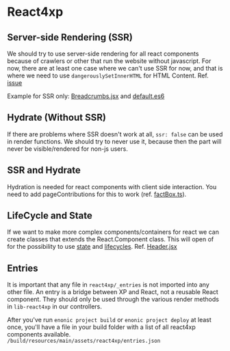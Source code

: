 # React4xp
## Server-side Rendering (SSR)
We should try to use server-side rendering for all react components because of crawlers or other that run the website without javascript. For now, there are at least one case where we can't use SSR for now, and that is where we need to use `dangerouslySetInnerHTML` for HTML Content. Ref. [issue](https://github.com/enonic/lib-react4xp/issues/33)

Example for SSR only: [Breadcrumbs.jsx](/src/main/resources/react4xp/_entries/Breadcrumb.jsx) and [default.es6](/src/main/resources/site/pages/default/default.es6)

## Hydrate (Without SSR)
If there are problems where SSR doesn't work at all, `ssr: false` can be used in render functions. We should try to never use it, because then the part will never be visible/rendered for non-js users.

## SSR and Hydrate
Hydration is needed for react components with client side interaction. You need to add pageContributions for this to work (ref. [factBox.ts](/src/main/resources/site/parts/factBox/factBox.ts)).

## LifeCycle and State
If we want to make more complex components/containers for react we can create classes that extends the React.Component class. This will open of for the possibility to use [state](https://reactjs.org/docs/state-and-lifecycle.html#adding-local-state-to-a-class) and [lifecycles](https://reactjs.org/docs/react-component.html#the-component-lifecycle). Ref. [Header.jsx](/src/main/resources/react4xp/_entries/Header.jsx)

## Entries
It is important that any file in `react4xp/_entries` is not imported into any other file. An entry is a bridge between XP and React, not a reusable React component. They should only be used through the various render methods in `lib-react4xp` in our controllers.

After you've run `enonic project build` or `enonic project deploy` at least once, you'll have a file in your build folder with a list of all react4xp components available. `/build/resources/main/assets/react4xp/entries.json`
